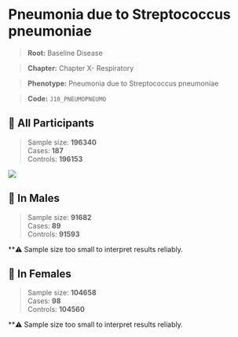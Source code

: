 # Pneumonia due to Streptococcus pneumoniae

> **Root:** Baseline Disease  

> **Chapter:** Chapter X- Respiratory  

> **Phenotype:** Pneumonia due to Streptococcus pneumoniae  

> **Code:** `J10_PNEUMOPNEUMO`

## 🧪 All Participants  
> Sample size: **196340**  
> Cases: **187**  
> Controls: **196153**
<img src="/Disease/Figures/ALL/Incidence/J10_PNEUMOPNEUMO.png"/>
<CsvTable src="/Disease/Data/ALL/Incidence/COX_J10_PNEUMOPNEUMO.csv" label="🔍 View full results" />

## 👨 In Males  
> Sample size: **91682**  
> Cases: **89**  
> Controls: **91593**

**⚠️ Sample size too small to interpret results reliably.


## 👩 In Females  
> Sample size: **104658**  
> Cases: **98**  
> Controls: **104560**

**⚠️ Sample size too small to interpret results reliably.

